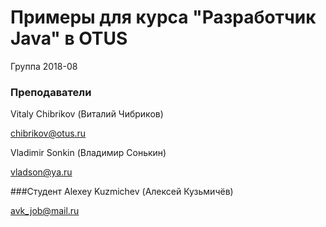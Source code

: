 ﻿# Примеры для курса "Разработчик Java" в OTUS

Группа 2018-08

### Преподаватели
Vitaly Chibrikov (Виталий Чибриков)

chibrikov@otus.ru

Vladimir Sonkin (Владимир Сонькин)

vladson@ya.ru

###Студент
Alexey Kuzmichev (Алексей Кузьмичёв)

avk_job@mail.ru